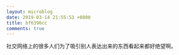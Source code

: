 ```yaml
---
layout: microblog
date: 2019-03-14 21:55:53 +0800
title: bf6396cc
comments: true
--- 
```


社交网络上的很多人们为了吸引别人表达出来的东西看起来都好绝望啊。



